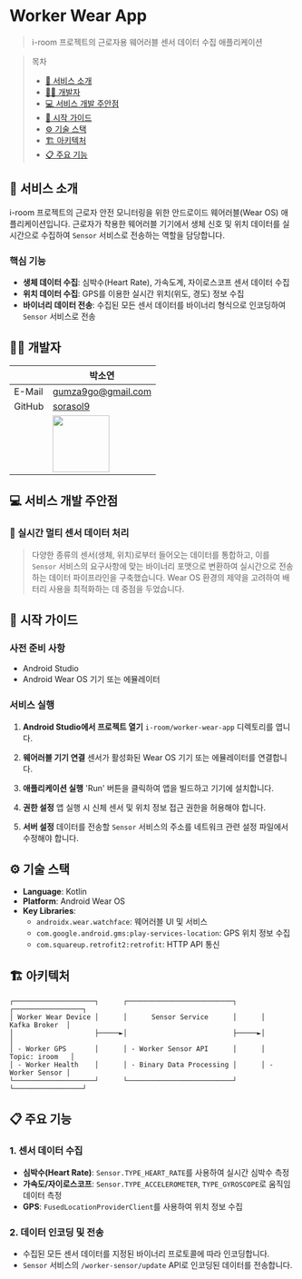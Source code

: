 # Worker Wear App

> i-room 프로젝트의 근로자용 웨어러블 센서 데이터 수집 애플리케이션

> 목차
> - [📄 서비스 소개](#서비스-소개)
> - [🧑‍💻 개발자](#개발자)
> - [💻 서비스 개발 주안점](#서비스-개발-주안점)
> - [🚀 시작 가이드](#시작-가이드)
> - [⚙️ 기술 스택](#기술-스택)
> - [🏗️ 아키텍처](#아키텍처)
> - [📋 주요 기능](#주요-기능)

<a id="서비스-소개"></a>

## 📄 서비스 소개

i-room 프로젝트의 근로자 안전 모니터링을 위한 안드로이드 웨어러블(Wear OS) 애플리케이션입니다. 근로자가 착용한 웨어러블 기기에서 생체 신호 및 위치 데이터를 실시간으로 수집하여 `Sensor` 서비스로
전송하는 역할을 담당합니다.

### 핵심 기능

- **생체 데이터 수집**: 심박수(Heart Rate), 가속도계, 자이로스코프 센서 데이터 수집
- **위치 데이터 수집**: GPS를 이용한 실시간 위치(위도, 경도) 정보 수집
- **바이너리 데이터 전송**: 수집된 모든 센서 데이터를 바이너리 형식으로 인코딩하여 `Sensor` 서비스로 전송

<a id="개발자"></a>

## 🧑‍💻 개발자

|        | 박소연                                                     |
|--------|---------------------------------------------------------|
| E-Mail | gumza9go@gmail.com                                      |
| GitHub | [sorasol9](https://github.com/sorasol9)                 |
|        | <img src="https://github.com/sorasol9.png" width=100px> |

<a id="서비스-개발-주안점"></a>

## 💻 서비스 개발 주안점

### 📌 실시간 멀티 센서 데이터 처리

> 다양한 종류의 센서(생체, 위치)로부터 들어오는 데이터를 통합하고, 이를 `Sensor` 서비스의 요구사항에 맞는 바이너리 포맷으로 변환하여 실시간으로 전송하는 데이터 파이프라인을 구축했습니다. Wear OS
> 환경의 제약을 고려하여 배터리 사용을 최적화하는 데 중점을 두었습니다.

<a id="시작-가이드"></a>

## 🚀 시작 가이드

### 사전 준비 사항

- Android Studio
- Android Wear OS 기기 또는 에뮬레이터

### 서비스 실행

1. **Android Studio에서 프로젝트 열기**
   `i-room/worker-wear-app` 디렉토리를 엽니다.

2. **웨어러블 기기 연결**
   센서가 활성화된 Wear OS 기기 또는 에뮬레이터를 연결합니다.

3. **애플리케이션 실행**
   'Run' 버튼을 클릭하여 앱을 빌드하고 기기에 설치합니다.

4. **권한 설정**
   앱 실행 시 신체 센서 및 위치 정보 접근 권한을 허용해야 합니다.

5. **서버 설정**
   데이터를 전송할 `Sensor` 서비스의 주소를 네트워크 관련 설정 파일에서 수정해야 합니다.

<a id="기술-스택"></a>

## ⚙️ 기술 스택

- **Language**: Kotlin
- **Platform**: Android Wear OS
- **Key Libraries**:
    - `androidx.wear.watchface`: 웨어러블 UI 및 서비스
    - `com.google.android.gms:play-services-location`: GPS 위치 정보 수집
    - `com.squareup.retrofit2:retrofit`: HTTP API 통신

<a id="아키텍처"></a>

## 🏗️ 아키텍처

```
┌────────────────────┐      ┌──────────────────────────┐      ┌─────────────────┐
│ Worker Wear Device │      │      Sensor Service      │      │   Kafka Broker  │
│                    ├─────►│                          ├─────►│                 │
│ - Worker GPS       │      │ - Worker Sensor API      │      │  Topic: iroom   │
│ - Worker Health    │      │ - Binary Data Processing │      │ - Worker Sensor │
└────────────────────┘      └──────────────────────────┘      └─────────────────┘
```

<a id="주요-기능"></a>

## 📋 주요 기능

### 1. 센서 데이터 수집

- **심박수(Heart Rate)**: `Sensor.TYPE_HEART_RATE`를 사용하여 실시간 심박수 측정
- **가속도/자이로스코프**: `Sensor.TYPE_ACCELEROMETER`, `TYPE_GYROSCOPE`로 움직임 데이터 측정
- **GPS**: `FusedLocationProviderClient`를 사용하여 위치 정보 수집

### 2. 데이터 인코딩 및 전송

- 수집된 모든 센서 데이터를 지정된 바이너리 프로토콜에 따라 인코딩합니다.
- `Sensor` 서비스의 `/worker-sensor/update` API로 인코딩된 데이터를 전송합니다.
